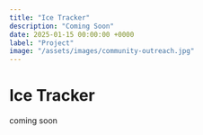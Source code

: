 ```yaml
---
title: "Ice Tracker"
description: "Coming Soon"
date: 2025-01-15 00:00:00 +0000
label: "Project"
image: "/assets/images/community-outreach.jpg"
---
```


# Ice Tracker
coming soon